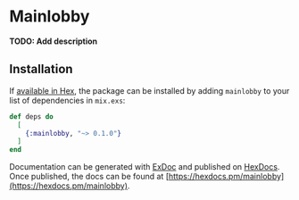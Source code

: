 # Mainlobby

**TODO: Add description**

## Installation

If [available in Hex](https://hex.pm/docs/publish), the package can be installed
by adding `mainlobby` to your list of dependencies in `mix.exs`:

```elixir
def deps do
  [
    {:mainlobby, "~> 0.1.0"}
  ]
end
```

Documentation can be generated with [ExDoc](https://github.com/elixir-lang/ex_doc)
and published on [HexDocs](https://hexdocs.pm). Once published, the docs can
be found at [https://hexdocs.pm/mainlobby](https://hexdocs.pm/mainlobby).

